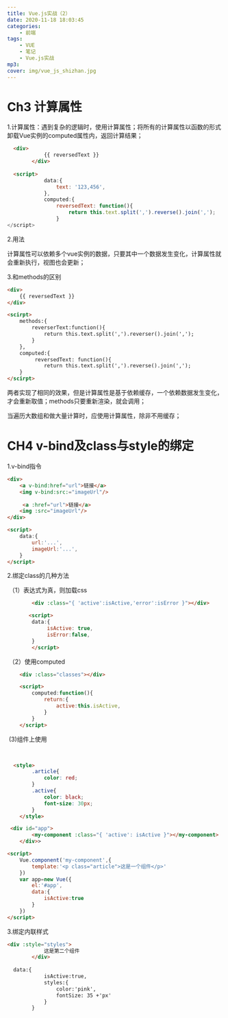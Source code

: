 ```yaml
---
title: Vue.js实战（2）
date: 2020-11-18 18:03:45
categories: 
    - 前端
tags: 
    - VUE
    - 笔记
    - Vue.js实战
mp3: 
cover: img/vue_js_shizhan.jpg
---
```


# Ch3 计算属性

1.计算属性：遇到复杂的逻辑时，使用计算属性；将所有的计算属性以函数的形式卸载Vue实例的computed属性内，返回计算结果；

```html
  <div>
            {{ reversedText }}
        </div>
        
  <script>
	        data:{
                text: '123,456',
            },
            computed:{
                reversedText: function(){
                    return this.text.split(',').reverse().join(',');
                }
</script>
```

2.用法

计算属性可以依赖多个vue实例的数据，只要其中一个数据发生变化，计算属性就会重新执行，视图也会更新；

3.和methods的区别

```html
<div>
    {{ reversedText }}
</div>

<scirpt>
	methods:{
    	reverserText:function(){
    		return this.text.split(',').reverser().join(',');
    	}
    },
    computed:{
    	 reversedText: function(){
         	return this.text.split(',').reverse().join(',');
    }
</scirpt>
```

两者实现了相同的效果，但是计算属性是基于依赖缓存，一个依赖数据发生变化，才会重新取值；methods只要重新渲染，就会调用；

当遍历大数组和做大量计算时，应使用计算属性，除非不用缓存；



# CH4 v-bind及class与style的绑定

1.v-bind指令

```html
<div>
    <a v-bind:href="url">链接</a>
    <img v-bind:src:="imageUrl"/>
    
     <a :href="url">链接</a>
    <img :src="imageUrl"/>
</div>

<script>
	data:{
        url:'...',
        imageUrl:'...',
    }
</script>
```

2.绑定class的几种方法

​	（1）表达式为真，则加载css

```html
        <div :class="{ 'active':isActive,'error':isError }"></div>

	   <script>
		data:{
             isActive: true,
             isError:false,
        }
        </script>
```

​	（2）使用computed

```html
	<div :class="classes"></div>

	<script>
        computed:function(){
            return:{
                active:this.isActive,
            }
        }
	</script>
```

​	(3)组件上使用

​	

```html
  <style>
        .article{
            color: red;
        }
        .active{
            color: black;
            font-size: 30px;
        }
    </style>

 <div id="app">
        <my-component :class="{ 'active': isActive }"></my-component>
    </div>>

<script>
    Vue.component('my-component',{
        template:'<p class="article">这是一个组件</p>'
    })
    var app=new Vue({
        el:'#app',
        data:{
            isActive:true
        }
    })
</script>

```

3.绑定内联样式

```html
<div :style="styles">
            这是第二个组件
        </div>
        
  data:{
            isActive:true,
            styles:{
                color:'pink',
                fontSize: 35 +'px'
            }
        }
```





















































